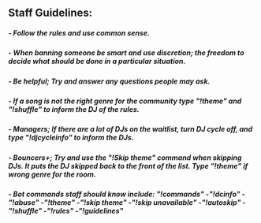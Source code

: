 ## Staff Guidelines:

##### - Follow the rules and use common sense.
##### - When banning someone be smart and use discretion; the freedom to decide what should be done in a particular situation.
##### - Be helpful; Try and answer any questions people may ask.
##### - If a song is not the right genre for the community type "!theme" and "!shuffle" to inform the DJ of the rules.
##### - Managers; If there are a lot of DJs on the waitlist, turn DJ cycle off, and type "!djcycleinfo" to inform the DJs.
##### - Bouncers+; Try and use the "!Skip theme" command when skipping DJs. It puts the DJ skipped back to the front of the list. Type "!theme" if wrong genre for the room.
##### - Bot commands staff should know include: "!commands" -"!dcinfo" -"!abuse" -"!theme" -"!skip theme" -"!skip unavailable" -"!autoskip"  -"!shuffle" -"!rules" -"!guidelines"
